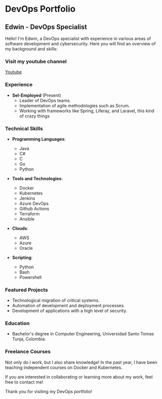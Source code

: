 # DevOps Portfolio

## Edwin - DevOps Specialist

Hello! I'm Edwin, a DevOps specialist with experience in various areas of software development and cybersecurity. Here you will find an overview of my background and skills:

### Visit my youtube channel
[Youtube](https://www.youtube.com/channel/UCmbmYtEpv4IbBWlmuruhtEg)


### Experience

- **Sel-Employed** (Present)
  - Leader of DevOps teams.
  - Implementation of agile methodologies such as Scrum.
  - Working with frameworks like Spring, Liferay, and Laravel, this kind of crazy things
  
### Technical Skills

- **Programming Languages**:
  - Java
  - C#
  - C
  - Go
  - Python
  
- **Tools and Technologies**:
  - Docker
  - Kubernetes
  - Jenkins
  - Azure DevOps
  - Github Actions
  - Terraform
  - Ansible

- **Clouds**:
  - AWS
  - Azure
  - Oracle

- **Scripting**:
  - Python
  - Bash
  - Powershell
  
### Featured Projects

- Technological migration of critical systems.
- Automation of development and deployment processes.
- Development of applications with a high level of security.

### Education

- Bachelor's degree in Computer Engineering, Universidad Santo Tomas Tunja, Colombia.

### Freelance Courses

Not only do I work, but I also share knowledge! In the past year, I have been teaching independent courses on Docker and Kubernetes.

If you are interested in collaborating or learning more about my work, feel free to contact me!

Thank you for visiting my DevOps portfolio!